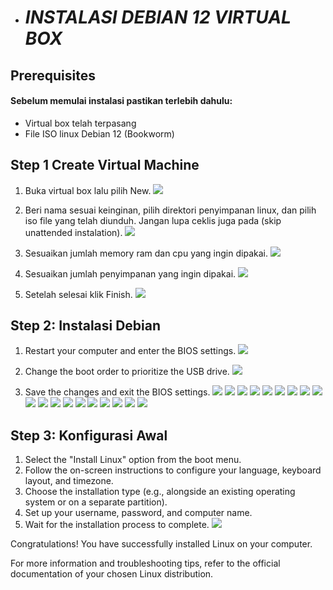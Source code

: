 - # _INSTALASI DEBIAN 12 VIRTUAL BOX_

## Prerequisites

#### Sebelum memulai instalasi pastikan terlebih dahulu:

- Virtual box telah terpasang
- File ISO linux Debian 12 (Bookworm)

## Step 1 Create Virtual Machine

1. Buka virtual box lalu pilih New.
![](assets/deb1.png)

2. Beri nama sesuai keinginan, pilih direktori penyimpanan linux, dan pilih iso file yang telah diunduh. Jangan lupa ceklis juga pada (skip unattended instalation).
![](assets/deb02.png)

3. Sesuaikan jumlah memory ram dan cpu yang ingin dipakai.
![](assets/deb2.png)

4. Sesuaikan jumlah penyimpanan yang ingin dipakai.
![](assets/deb3.png)

5. Setelah selesai klik Finish.
![](assets/deb4.png)

## Step 2: Instalasi Debian

1. Restart your computer and enter the BIOS settings.
![](assets/deb5.png)

2. Change the boot order to prioritize the USB drive.
![](assets/deb6.png)

3. Save the changes and exit the BIOS settings.
![](assets/deb7.png)
![](assets/deb8.png)
![](assets/deb9.png)
![](assets/deb10.png)
![](assets/deb11.png)
![](assets/deb12.png)
![](assets/deb13.png)
![](assets/deb14.png)
![](assets/deb15.png)
![](assets/deb16.png)
![](assets/deb17.png)
![](assets/deb18.png)
![](assets/deb19.png)
![](assets/deb20.png)
![](assets/deb21.png)
![](assets/deb22.png)
![](assets/deb23.png)
![](assets/deb24.png)
![](assets/deb25.png)

## Step 3: Konfigurasi Awal

1. Select the "Install Linux" option from the boot menu.
2. Follow the on-screen instructions to configure your language, keyboard layout, and timezone.
3. Choose the installation type (e.g., alongside an existing operating system or on a separate partition).
4. Set up your username, password, and computer name.
5. Wait for the installation process to complete.
![](assets/deb26.png)

Congratulations! You have successfully installed Linux on your computer.

For more information and troubleshooting tips, refer to the official documentation of your chosen Linux distribution.

